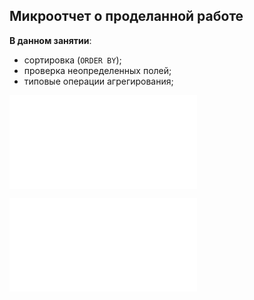 ## Микроотчет о проделанной работе

**В данном занятии**:
- сортировка (`ORDER BY`);
- проверка неопределенных полей;
- типовые операции агрегирования;
    
![Рабочие заметки (конспект) на русском](sql_lesson5_notes.md)

![Отчет по практике на русском](sql_lesson5_prac.md)
